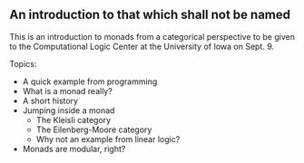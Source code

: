 An introduction to that which shall not be named
------------------------------------------------

This is an introduction to monads from a categorical perspective to be
given to the Computational Logic Center at the University of Iowa on
Sept. 9.

Topics:

  - A quick example from programming
  - What is a monad really?
  - A short history
  - Jumping inside a monad
    - The Kleisli category
    - The Eilenberg-Moore category
    - Why not an example from linear logic?
  - Monads are modular, right?
